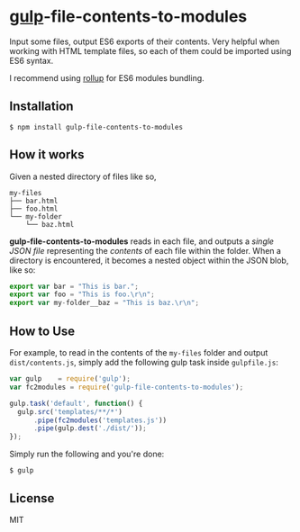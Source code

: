 
[gulp](http://gulpjs.com/)-file-contents-to-modules
================================================

Input some files, output ES6 exports of their contents.
Very helpful when working with HTML template files, so each of them could be imported using ES6 syntax.

I recommend using [rollup](https://github.com/rollup) for ES6 modules bundling.

Installation
------------

```shell
$ npm install gulp-file-contents-to-modules
```


How it works
------------

Given a nested directory of files like so,

```
my-files
├── bar.html
├── foo.html
└── my-folder
    └── baz.html
```

**gulp-file-contents-to-modules** reads in each file, and outputs a _single JSON file_ representing the _contents_ of each file within the folder. When a directory is encountered, it becomes a nested object within the JSON blob, like so:

```javascript
export var bar = "This is bar.";
export var foo = "This is foo.\r\n";
export var my-folder__baz = "This is baz.\r\n";
```

How to Use
----------

For example, to read in the contents of the `my-files` folder and output `dist/contents.js`, simply add the following gulp task inside `gulpfile.js`:

```javascript
var gulp    = require('gulp');
var fc2modules = require('gulp-file-contents-to-modules');

gulp.task('default', function() {
  gulp.src('templates/**/*')
      .pipe(fc2modules('templates.js'))
      .pipe(gulp.dest('./dist/'));
});
```

Simply run the following and you're done:

```shell
$ gulp
```


License
--------

MIT
